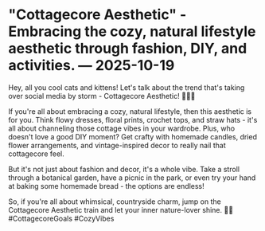 # "Cottagecore Aesthetic" - Embracing the cozy, natural lifestyle aesthetic through fashion, DIY, and activities. — 2025-10-19

Hey, all you cool cats and kittens! Let's talk about the trend that's taking over social media by storm - Cottagecore Aesthetic! 🌿🌻🌾

If you're all about embracing a cozy, natural lifestyle, then this aesthetic is for you. Think flowy dresses, floral prints, crochet tops, and straw hats - it's all about channeling those cottage vibes in your wardrobe. Plus, who doesn't love a good DIY moment? Get crafty with homemade candles, dried flower arrangements, and vintage-inspired decor to really nail that cottagecore feel.

But it's not just about fashion and decor, it's a whole vibe. Take a stroll through a botanical garden, have a picnic in the park, or even try your hand at baking some homemade bread - the options are endless!

So, if you're all about whimsical, countryside charm, jump on the Cottagecore Aesthetic train and let your inner nature-lover shine. 🌿✨ #CottagecoreGoals #CozyVibes